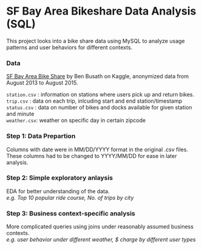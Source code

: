 # SF Bay Area Bikeshare Data Analysis (SQL)
This project looks into a bike share data using MySQL to analyze usage patterns and user behaviors for different contexts.

### Data
[SF Bay Area Bike Share](https://www.kaggle.com/datasets/benhamner/sf-bay-area-bike-share) by Ben Busath on Kaggle, anonymized data from August 2013 to August 2015.

`station.csv` : information on stations where users pick up and return bikes.  
`trip.csv` : data on each trip, inlcuding start and end station/timestamp  
`status.csv` : data on number of bikes and docks available for given station and minute  
`weather.csv`: weather on specific day in certain zipcode  

### Step 1: Data Prepartion
Columns with date were in MM/DD/YYYY format in the original .csv files.  
These columns had to be changed to YYYY/MM/DD for ease in later analysis.

### Step 2: Simple exploratory anlaysis
EDA for better understanding of the data.  
_e.g. Top 10 popular ride course, No. of trips by city_  

### Step 3: Business context-specific analysis
More complicated queries using joins under reasonably assumed business contexts.  
_e.g. user behavior under different weather, $ charge by different user types_ 


